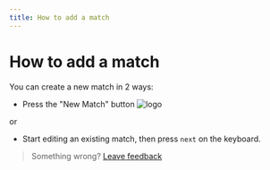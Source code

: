 ```yaml
---
title: How to add a match
--- 
```

# How to add a match
You can create a new match in 2 ways:
- Press the "New Match" button
![logo]

or

- Start editing an existing match, then press `next` on the keyboard.

> Something wrong? [Leave feedback](https://forms.gle/agdyoB9PFfnv8cU1A/)


[logo]: https://raw.githubusercontent.com/zjohnzheng/FindHelp/master/images/newAddMatch.jpg
